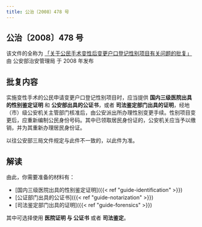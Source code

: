 ```yaml
---
title: 公治〔2008〕478 号
---
```


## 公治〔2008〕478 号

该文件的全称为 [「关于公民手术变性后变更户口登记性别项目有关问题的批复」][approval] 由 公安部治安管理局 于 2008 年发布

[approval]: https://zh.wikisource.org/wiki/公安部治安管理局关于公民手术变性后变更户口登记性别项目有关问题的批复

## 批复内容

实施变性手术的公民申请变更户口登记性别项目时，应当提供 **国内三级医院出具的性别鉴定证明** 和 **公安部出具的公证书**，或者 **司法鉴定部门出具的证明**，经地（市）级公安机关主管部门核准后，由公安派出所办理性别变更手续。性别项目变更后，应重新编制公民身份号码。其中已领取居民身份证的，公安机关应当予以缴销，并为其重新办理居民身份证。

以往公安部三局文件规定与此件不一致的，以此件为准。

## 解读

由此，你需要准备的材料有：

- [国内三级医院出具的性别鉴定证明]({{< ref "guide-identification" >}})
- [公证部门出具的公证书]({{< ref "guide-notarization" >}})
- [司法鉴定部门出具的证明]({{< ref "guide-forensics" >}})

其中可选择使用 **医院证明 与 公证书** 或者 **司法鉴定**。